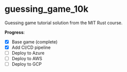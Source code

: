 # guessing_game_10k
Guessing game tutorial solution from the MIT Rust course.

**Progress**:

- [x] Base game (complete)
- [x] Add CI/CD pipeline
- [ ] Deploy to Azure
- [ ] Deploy to AWS
- [ ] Deploy to GCP